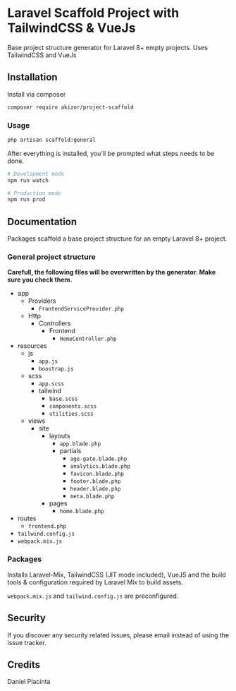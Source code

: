 # Laravel Scaffold Project with TailwindCSS & VueJs

Base project structure generator for Laravel 8+ empty projects. Uses TailwindCSS and VueJs

## Installation

Install via composer
```bash
composer require akizor/project-scaffold
```

### Usage

```bash
php artisan scaffold:general
```

After everything is installed, you'll be prompted what steps needs to be done.

```bash
# Development mode
npm run watch

# Production mode
npm run prod
```

## Documentation

Packages scaffold a base project structure for an empty Laravel 8+ project.

### General project structure

**Carefull, the following files will be overwritten by the generator. Make sure you check them.**

* app
    * Providers
        * `FrontendServiceProvider.php`
    * Http
        * Controllers
            * Frontend 
                * `HomeController.php`
* resources
    * js
        * `app.js`
        * `boostrap.js`
    * scss
        * `app.scss`
        * tailwind
            * `base.scss`
            * `components.scss`
            * `utilities.scss`
    * views
        * site
            * layouts
                * `app.blade.php`
                * partials
                    * `age-gate.blade.php`
                    * `analytics.blade.php`
                    * `favicon.blade.php`
                    * `footer.blade.php`
                    * `header.blade.php`
                    * `meta.blade.php`
            * pages
                * `home.blade.php`
* routes
    * `frontend.php`
* `tailwind.config.js`
* `webpack.mix.js`

### Packages

Installs Laravel-Mix, TailwindCSS (JIT mode included), VueJS and the build tools & configuration required by Laravel Mix to build assets. 

`webpack.mix.js` and `tailwind.config.js` are preconfigured.

## Security

If you discover any security related issues, please email 
instead of using the issue tracker.

## Credits

Daniel Placinta
